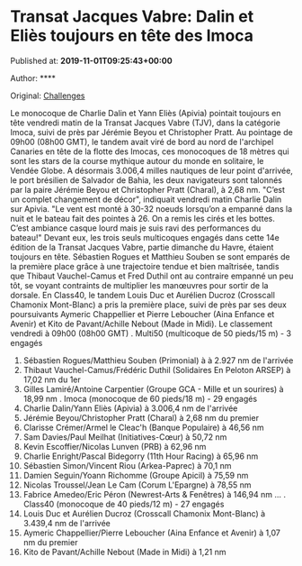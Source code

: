 
# Transat Jacques Vabre: Dalin et Eliès toujours en tête des Imoca

Published at: **2019-11-01T09:25:43+00:00**

Author: ****

Original: [Challenges](https://www.challenges.fr/sport/transat-jacques-vabre-dalin-et-elies-toujours-en-tete-des-imoca_682706)

Le monocoque de Charlie Dalin et Yann Eliès (Apivia) pointait toujours en tête vendredi matin de la Transat Jacques Vabre (TJV), dans la catégorie Imoca, suivi de près par Jérémie Beyou et Christopher Pratt.
Au pointage de 09h00 (08h00 GMT), le tandem avait viré de bord au nord de l'archipel Canaries en tête de la flotte des Imocas, ces monocoques de 18 mètres qui sont les stars de la course mythique autour du monde en solitaire, le Vendée Globe.
A désormais 3.006,4 milles nautiques de leur point d'arrivée, le port brésilien de Salvador de Bahia, les deux navigateurs sont talonnés par la paire Jérémie Beyou et Christopher Pratt (Charal), à 2,68 nm.
"C’est un complet changement de décor", indiquait vendredi matin Charlie Dalin sur Apivia. "Le vent est monté à 30-32 noeuds lorsqu’on a empanné dans la nuit et le bateau fait des pointes à 26. On a remis les cirés et les bottes. C’est ambiance casque lourd mais je suis ravi des performances du bateau!"
Devant eux, les trois seuls multicoques engagés dans cette 14e édition de la Transat Jacques Vabre, partie dimanche du Havre, étaient toujours en tête. Sébastien Rogues et Matthieu Souben se sont emparés de la première place grâce à une trajectoire tendue et bien maîtrisée, tandis que Thibaut Vauchel-Camus et Fred Duthil ont au contraire empanné un peu tôt, se voyant contraints de multiplier les manœuvres pour sortir de la dorsale.
En Class40, le tandem Louis Duc et Aurélien Ducroz (Crosscall Chamonix Mont-Blanc) a pris la première place, suivi de près par ses deux poursuivants Aymeric Chappellier et Pierre Leboucher (Aina Enfance et Avenir) et Kito de Pavant/Achille Nebout (Made in Midi).
Le classement vendredi à 09h00 (08h00 GMT)
. Multi50 (multicoque de 50 pieds/15 m) - 3 engagés
1. Sébastien Rogues/Matthieu Souben (Primonial) à à 2.927 nm de l'arrivée
2. Thibaut Vauchel-Camus/Frédéric Duthil (Solidaires En Peloton ARSEP) à 17,02 nm du 1er
3. Gilles Lamiré/Antoine Carpentier (Groupe GCA - Mille et un sourires) à 18,99 nm
. Imoca (monocoque de 60 pieds/18 m) - 29 engagés
1. Charlie Dalin/Yann Eliès (Apivia) à 3.006,4 nm de l'arrivée
2. Jérémie Beyou/Christopher Pratt (Charal) à 2,68 nm du premier
3. Clarisse Crémer/Armel le Cleac'h (Banque Populaire) à 46,56 nm
4. Sam Davies/Paul Meilhat (Initiatives-Cœur) à 50,72 nm
5. Kevin Escoffier/Nicolas Lunven (PRB) à 62,96 nm
6. Charlie Enright/Pascal Bidegorry (11th Hour Racing) à 65,96 nm
7. Sébastien Simon/Vincent Riou (Arkea-Paprec) à 70,1 nm
8. Damien Seguin/Yoann Richomme (Groupe Apicil) à 75,59 nm
9. Nicolas Troussel/Jean Le Cam (Corum L'Epargne) à 78,55 nm
10. Fabrice Amedeo/Eric Péron (Newrest-Arts & Fenêtres) à 146,94 nm
...
. Class40 (monocoque de 40 pieds/12 m) - 27 engagés
1. Louis Duc et Aurélien Ducroz (Crosscall Chamonix Mont-Blanc) à 3.439,4 nm de l'arrivée
2. Aymeric Chappellier/Pierre Leboucher (Aina Enfance et Avenir) à 1,07 nm du premier
3. Kito de Pavant/Achille Nebout (Made in Midi) à 1,21 nm
